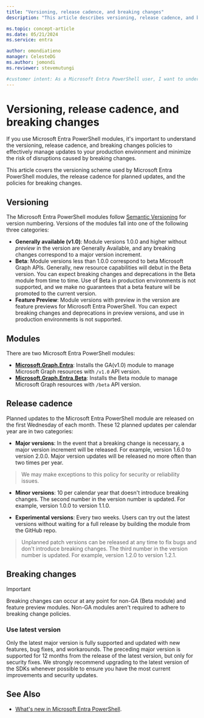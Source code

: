 ```yaml
---
title: "Versioning, release cadence, and breaking changes"
description: "This article describes versioning, release cadence, and breaking change information for the Microsoft Entra PowerShell module."

ms.topic: concept-article
ms.date: 05/21/2024
ms.service: entra

author: omondiatieno
manager: CelesteDG
ms.author: jomondi
ms.reviewer: stevemutungi

#customer intent: As a Microsoft Entra PowerShell user, I want to understand the versioning, release cadence, and breaking changes policies so that I can plan and manage updates to my production environment effectively and minimize the risk of disruptions caused by breaking changes.
---
```


# Versioning, release cadence, and breaking changes

If you use Microsoft Entra PowerShell modules, it's important to understand the versioning, release cadence, and breaking changes policies to effectively manage updates to your production environment and minimize the risk of disruptions caused by breaking changes.

This article covers the versioning scheme used by Microsoft Entra PowerShell modules, the release cadence for planned updates, and the policies for breaking changes.

## Versioning

The Microsoft Entra PowerShell modules follow [Semantic Versioning](https://semver.org/) for version numbering. Versions of the  modules fall into one of the following three categories:

- **Generally available (v1.0)**: Module versions 1.0.0 and higher without _preview_ in the version are Generally Available, and any breaking changes correspond to a major version increment.
- **Beta**: Module versions less than 1.0.0 correspond to beta Microsoft Graph APIs. Generally, new resource capabilities will debut in the Beta version. You can expect breaking changes and deprecations in the Beta module from time to time. Use of Beta in production environments is not supported, and we make no guarantees that a beta feature will be promoted to the current version.
- **Feature Preview**: Module versions with preview in the version are feature previews for Microsoft Entra PowerShell. You can expect breaking changes and deprecations in preview versions, and use in production environments is not supported.

## Modules

There are two Microsoft Entra PowerShell modules:

- **[Microsoft.Graph.Entra](https://www.powershellgallery.com/packages/Microsoft.Graph.Entra/)**: Installs the GA(v1.0) module to manage Microsoft Graph resources with `/v1.0` API version.
- **[Microsoft.Graph.Entra.Beta](https://www.powershellgallery.com/packages/Microsoft.Graph.Entra.Beta/)**: Installs the Beta module to manage Microsoft Graph resources with `/beta` API version.

## Release cadence

Planned updates to the Microsoft Entra PowerShell module are released on the first Wednesday of each month. These
12 planned updates per calendar year are in two categories:

- **Major versions**: In the event that a breaking change is necessary, a major version increment will be released. For example, version 1.6.0 to version 2.0.0. Major version updates will be released no more often than two times per year.

> We may make exceptions to this policy for security or reliability issues.

- **Minor versions**: 10 per calendar year that doesn't introduce breaking changes. The second number in
  the version number is updated. For example, version 1.0.0 to version 1.1.0.

- **Experimental versions**: Every two weeks. Users can try out the latest versions without waiting for a full release by building the module from the GitHub repo.

> Unplanned patch versions can be released at any time to fix bugs and don't introduce breaking changes. The third number in the version number is updated. For example, version 1.2.0 to
version 1.2.1.

## Breaking changes

> [!IMPORTANT]
> Breaking changes can occur at any point for non-GA (Beta module) and feature preview modules. Non-GA
> modules aren't required to adhere to breaking change policies.

### Use latest version

Only the latest major version is fully supported and updated with new features, bug fixes, and workarounds. The preceding major version is supported for 12 months from the release of the latest version, but only for security fixes. We strongly recommend upgrading to the latest version of the SDKs whenever possible to ensure you have the most current improvements and security updates.

## See Also

- [What's new in Microsoft Entra PowerShell][whats-new].

<!-- link references -->
[whats-new]: whats-new-docs.md
